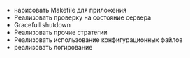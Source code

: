 - нарисовать Makefile для приложения
- Реализовать проверку на состояние сервера
- Gracefull shutdown
- Реализовать прочие стратегии
- Реализовать использование конфигурационных файлов
- реализовать логирование 